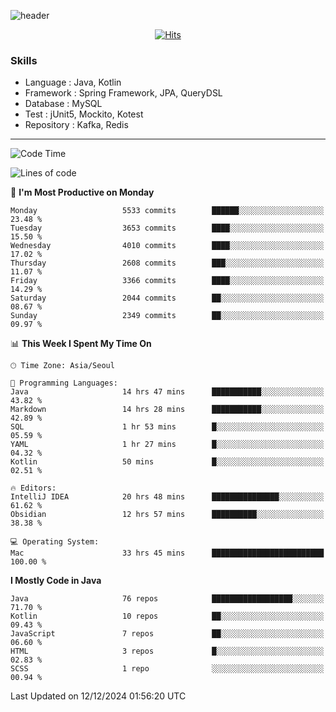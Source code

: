 <!-- Github Profile Readme로 프로필 꾸미기 : https://zzsza.github.io/development/2020/07/10/make-github-profile-readme/ -->

<!-- github theme -->
  <!-- 
    ![header](https://capsule-render.vercel.app/api?type=slice&color=e0f0e3&height=150&section=header&text=beasy&fontSize=45)
  -->
  ![header](https://capsule-render.vercel.app/api?type=soft&color=e0f0e3&height=150&section=header&text=Choi-YongSeok&fontSize=55&animation=twinkling)


<!-- hits count : https://hits.seeyoufarm.com/ -->
<div align=center>
    
  [![Hits](https://hits.seeyoufarm.com/api/count/incr/badge.svg?url=https%3A%2F%2Fgithub.com%2Fchoi-ys&count_bg=%2379C83D&title_bg=%23555555&icon=&icon_color=%23E7E7E7&title=hits&edge_flat=false)](https://hits.seeyoufarm.com)

</div>


<!-- Committed Top Lang -->
<div align=center>
</div>


### Skills
 - Language : Java, Kotlin
 - Framework : Spring Framework, JPA, QueryDSL
 - Database : MySQL
 - Test : jUnit5, Mockito, Kotest
 - Repository : Kafka, Redis

---

<!--START_SECTION:waka-->
![Code Time](http://img.shields.io/badge/Code%20Time-4%2C937%20hrs%2035%20mins-blue)

![Lines of code](https://img.shields.io/badge/From%20Hello%20World%20I%27ve%20Written-15.1%20million%20lines%20of%20code-blue)

📅 **I'm Most Productive on Monday** 

```text
Monday                   5533 commits        ██████░░░░░░░░░░░░░░░░░░░   23.48 % 
Tuesday                  3653 commits        ████░░░░░░░░░░░░░░░░░░░░░   15.50 % 
Wednesday                4010 commits        ████░░░░░░░░░░░░░░░░░░░░░   17.02 % 
Thursday                 2608 commits        ███░░░░░░░░░░░░░░░░░░░░░░   11.07 % 
Friday                   3366 commits        ████░░░░░░░░░░░░░░░░░░░░░   14.29 % 
Saturday                 2044 commits        ██░░░░░░░░░░░░░░░░░░░░░░░   08.67 % 
Sunday                   2349 commits        ██░░░░░░░░░░░░░░░░░░░░░░░   09.97 % 
```


📊 **This Week I Spent My Time On** 

```text
🕑︎ Time Zone: Asia/Seoul

💬 Programming Languages: 
Java                     14 hrs 47 mins      ███████████░░░░░░░░░░░░░░   43.82 % 
Markdown                 14 hrs 28 mins      ███████████░░░░░░░░░░░░░░   42.89 % 
SQL                      1 hr 53 mins        █░░░░░░░░░░░░░░░░░░░░░░░░   05.59 % 
YAML                     1 hr 27 mins        █░░░░░░░░░░░░░░░░░░░░░░░░   04.32 % 
Kotlin                   50 mins             █░░░░░░░░░░░░░░░░░░░░░░░░   02.51 % 

🔥 Editors: 
IntelliJ IDEA            20 hrs 48 mins      ███████████████░░░░░░░░░░   61.62 % 
Obsidian                 12 hrs 57 mins      ██████████░░░░░░░░░░░░░░░   38.38 % 

💻 Operating System: 
Mac                      33 hrs 45 mins      █████████████████████████   100.00 % 
```

**I Mostly Code in Java** 

```text
Java                     76 repos            ██████████████████░░░░░░░   71.70 % 
Kotlin                   10 repos            ██░░░░░░░░░░░░░░░░░░░░░░░   09.43 % 
JavaScript               7 repos             ██░░░░░░░░░░░░░░░░░░░░░░░   06.60 % 
HTML                     3 repos             █░░░░░░░░░░░░░░░░░░░░░░░░   02.83 % 
SCSS                     1 repo              ░░░░░░░░░░░░░░░░░░░░░░░░░   00.94 % 
```




 Last Updated on 12/12/2024 01:56:20 UTC
<!--END_SECTION:waka-->

<!-- 
![footer](https://capsule-render.vercel.app/api?section=footer&type=slice&color=e0f0e3)
-->

